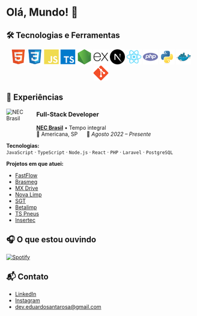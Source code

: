 # Olá, Mundo! 👋

## 🛠️ Tecnologias e Ferramentas
<div align="center">
  <img alt="HTML5" src="https://raw.githubusercontent.com/devicons/devicon/master/icons/html5/html5-original.svg" width="40" height="40" />
  <img alt="CSS3" src="https://raw.githubusercontent.com/devicons/devicon/master/icons/css3/css3-original.svg" width="40" height="40" />
  <img alt="JavaScript" src="https://raw.githubusercontent.com/devicons/devicon/master/icons/javascript/javascript-plain.svg" width="40" height="40" />
  <img alt="TypeScript" src="https://raw.githubusercontent.com/devicons/devicon/master/icons/typescript/typescript-original.svg" width="40" height="40" />
  <img alt="Node.js" src="https://raw.githubusercontent.com/devicons/devicon/master/icons/nodejs/nodejs-original.svg" width="40" height="40" />
  <img alt="Express" src="https://raw.githubusercontent.com/devicons/devicon/master/icons/express/express-original.svg" width="40" height="40" />
  <img alt="Next.js" src="https://raw.githubusercontent.com/devicons/devicon/master/icons/nextjs/nextjs-original.svg" width="40" height="40" />
  <img alt="React" src="https://raw.githubusercontent.com/devicons/devicon/master/icons/react/react-original.svg" width="40" height="40" />
  <img alt="PHP" src="https://raw.githubusercontent.com/devicons/devicon/master/icons/php/php-plain.svg" width="40" height="40" />
  <img alt="Python" src="https://raw.githubusercontent.com/devicons/devicon/master/icons/python/python-original.svg" width="40" height="40" />
  <img alt="Docker" src="https://raw.githubusercontent.com/devicons/devicon/master/icons/docker/docker-original.svg" width="40" height="40" />
  <img alt="Git" src="https://raw.githubusercontent.com/devicons/devicon/master/icons/git/git-original.svg" width="40" height="40" />
</div>

## 💼 Experiências

[<img align="left" height="80" width="80" alt="NEC Brasil" src="https://i.imgur.com/E4uqLHm.png"/>](http://necbrasil.com.br/)

### **Full-Stack Developer**  
**[NEC Brasil](http://necbrasil.com.br/)** • Tempo integral  
📍 Americana, SP &nbsp;&nbsp;&nbsp;&nbsp;&nbsp;📅 *Agosto 2022 – Presente*

**Tecnologias:**  
`JavaScript` · `TypeScript` · `Node.js` · `React` · `PHP` · `Laravel` · `PostgreSQL`

**Projetos em que atuei:**  
- [FastFlow](https://fastflow.com.br)
- [Brasmeg](https://brasmeg.com.br)
- [MX Drive](http://www.mxdrive.com.br)
- [Nova Limp](https://www.novalimp.com.br)
- [SGT](http://www.cruzdemaltatransportes.com.br)
- [Betalimp](https://betaservicos.com.br)
- [TS Pneus](https://redetspneus.com.br)
- [Insertec](https://www.insertec.biz)

## 🎧 O que estou ouvindo
[![Spotify](https://spotify-github-profile.kittinanx.com/api/view?uid=q2744thmbvh18vjdqaom84gvz&cover_image=true&theme=natemoo-re&show_offline=false&background_color=121212&interchange=true&bar_color=53b14f&bar_color_cover=true)](https://open.spotify.com/user/q2744thmbvh18vjdqaom84gvz)

## 📬 Contato

- [LinkedIn](https://www.linkedin.com/in/edumesz/)  
- [Instagram](https://instagram.com/edumesz)  
- dev.eduardosantarosa@gmail.com
